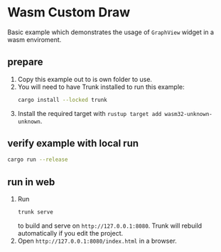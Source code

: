 # Wasm Custom Draw
Basic example which demonstrates the usage of `GraphView` widget in a wasm enviroment.

## prepare
1. Copy this example out to is own folder to use.
2. You will need to have Trunk installed to run this example:
    ```bash
    cargo install --locked trunk
    ```
3. Install the required target with `rustup target add wasm32-unknown-unknown`.

## verify example with local run
```bash
cargo run --release
```

## run in web
1. Run 
    ```bash
    trunk serve
    ```
    to build and serve on `http://127.0.0.1:8080`. Trunk will rebuild automatically if you edit the project.
2. Open `http://127.0.0.1:8080/index.html` in a browser.

